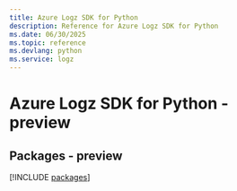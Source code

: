 ```yaml
---
title: Azure Logz SDK for Python
description: Reference for Azure Logz SDK for Python
ms.date: 06/30/2025
ms.topic: reference
ms.devlang: python
ms.service: logz
---
```

# Azure Logz SDK for Python - preview
## Packages - preview
[!INCLUDE [packages](logz-index.md)]